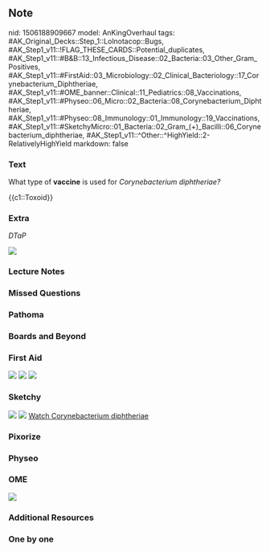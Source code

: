 ## Note
nid: 1506188909667
model: AnKingOverhaul
tags: #AK_Original_Decks::Step_1::Lolnotacop::Bugs, #AK_Step1_v11::!FLAG_THESE_CARDS::Potential_duplicates, #AK_Step1_v11::#B&B::13_Infectious_Disease::02_Bacteria::03_Other_Gram_Positives, #AK_Step1_v11::#FirstAid::03_Microbiology::02_Clinical_Bacteriology::17_Corynebacterium_Diphtheriae, #AK_Step1_v11::#OME_banner::Clinical::11_Pediatrics::08_Vaccinations, #AK_Step1_v11::#Physeo::06_Micro::02_Bacteria::08_Corynebacterium_Diphtheriae, #AK_Step1_v11::#Physeo::08_Immunology::01_Immunology::19_Vaccinations, #AK_Step1_v11::#SketchyMicro::01_Bacteria::02_Gram_(+)_Bacilli::06_Corynebacterium_diphtheriae, #AK_Step1_v11::^Other::^HighYield::2-RelativelyHighYield
markdown: false

### Text
What type of <b>vaccine</b> is used for <i>Corynebacterium
diphtheriae?</i>
<div>
  {{c1::Toxoid}}
</div>

### Extra
<i>DTaP</i>
<div>
  <i><img src="paste-41686952575318.jpg"></i>
</div>

### Lecture Notes


### Missed Questions


### Pathoma


### Boards and Beyond


### First Aid
<img src="tmpt5199kzq.png"> <img src="tmpkwmlnm_b.png"> <img src=
"tmp8ezesr30.png">

### Sketchy
<img src="paste-509550625030145.jpg"> <img src=
"Screen%20Shot%202019-10-15%20at%208.47.52%20AM.png"> <a href=
"https://dashboard.sketchy.com/study/medical/courses/medical-microbiology/units/medical-microbiology-bacteria/videos/medical-microbiology-bacteria-gram-positive-bacilli-corynebacterium-diphtheriae?utm_source=anki&utm_medium=partnership&utm_campaign=february_update&utm_content=medical">
Watch Corynebacterium diphtheriae</a>

### Pixorize


### Physeo


### OME
<div class="ome-widget">
  <a href=
  "https://onlinemeded.org/spa/pediatrics/vaccinations/acquire?ref=anki">
  <img src="_OME_AnkiFlashcards_Lesson_3.png"></a>
</div>

### Additional Resources


### One by one

